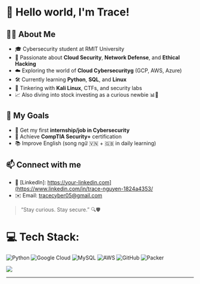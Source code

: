 # 👋 Hello world, I'm Trace!

## 🧑‍💻 About Me

- 🎓 Cybersecurity student at RMIT University  
- 🔐 Passionate about **Cloud Security**, **Network Defense**, and **Ethical Hacking**
- ☁️ Exploring the world of **Cloud Cybersecurityg** (GCP, AWS, Azure)
- 🛠 Currently learning **Python**, **SQL**, and **Linux**
- 🧪 Tinkering with **Kali Linux**, CTFs, and security labs
- 📈 Also diving into stock investing as a curious newbie 📊💸

## 📌 My Goals

- 🚀 Get my first **internship/job in Cybersecurity**
- 🧠 Achieve **CompTIA Security+** certification
- 📚 Improve English (song ngữ 🇻🇳 + 🇬🇧 in daily learning)

## 📫 Connect with me

- 💼 [LinkedIn]: https://your-linkedin.com](https://www.linkedin.com/in/trace-nguyen-1824a4353/
- ✉️ Email: tracecyber05@gmail.com

> “Stay curious. Stay secure.” 🔍🛡️


# 💻 Tech Stack:
![Python](https://img.shields.io/badge/python-3670A0?style=for-the-badge&logo=python&logoColor=ffdd54) ![Google Cloud](https://img.shields.io/badge/GoogleCloud-%234285F4.svg?style=for-the-badge&logo=google-cloud&logoColor=white) ![MySQL](https://img.shields.io/badge/mysql-4479A1.svg?style=for-the-badge&logo=mysql&logoColor=white) ![AWS](https://img.shields.io/badge/AWS-%23FF9900.svg?style=for-the-badge&logo=amazon-aws&logoColor=white) ![GitHub](https://img.shields.io/badge/github-%23121011.svg?style=for-the-badge&logo=github&logoColor=white) ![Packer](https://img.shields.io/badge/packer-%23E7EEF0.svg?style=for-the-badge&logo=packer&logoColor=%2302A8EF)

[![](https://visitcount.itsvg.in/api?id=tracecyber&icon=0&color=0)](https://visitcount.itsvg.in)

---

